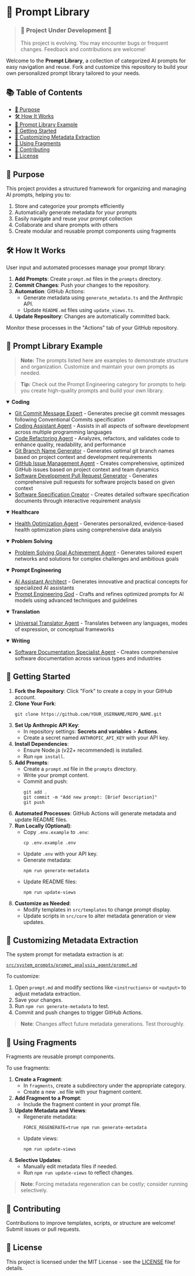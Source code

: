 # 🧠 Prompt Library

> ### 🚧 **Project Under Development** 🚧
> 
> This project is evolving. You may encounter bugs or frequent changes. Feedback and contributions are welcome!

Welcome to the **Prompt Library**, a collection of categorized AI prompts for easy navigation and reuse. Fork and customize this repository to build your own personalized prompt library tailored to your needs.

## 📚 Table of Contents

<!-- START doctoc generated TOC please keep comment here to allow auto update -->
<!-- DON'T EDIT THIS SECTION, INSTEAD RE-RUN doctoc TO UPDATE -->

- [🎯 Purpose](#-purpose)
- [🛠️ How It Works](#-how-it-works)
- [📂 Prompt Library Example](#-prompt-library-example)
- [🚀 Getting Started](#-getting-started)
- [🔧 Customizing Metadata Extraction](#-customizing-metadata-extraction)
- [🧩 Using Fragments](#-using-fragments)
- [📝 Contributing](#-contributing)
- [📄 License](#-license)

<!-- END doctoc generated TOC please keep comment here to allow auto update -->

## 🎯 Purpose

This project provides a structured framework for organizing and managing AI prompts, helping you to:

1. Store and categorize your prompts efficiently
2. Automatically generate metadata for your prompts
3. Easily navigate and reuse your prompt collection
4. Collaborate and share prompts with others
5. Create modular and reusable prompt components using fragments

## 🛠️ How It Works

User input and automated processes manage your prompt library:

1. **Add Prompts**: Create `prompt.md` files in the `prompts` directory.
2. **Commit Changes**: Push your changes to the repository.
3. **Automation**: GitHub Actions:
   - Generate metadata using `generate_metadata.ts` and the Anthropic API.
   - Update `README.md` files using `update_views.ts`.
4. **Update Repository**: Changes are automatically committed back.

Monitor these processes in the "Actions" tab of your GitHub repository.

## 📂 Prompt Library Example

> **Note:** The prompts listed here are examples to demonstrate structure and organization. Customize and maintain your own prompts as needed.

> **Tip:** Check out the Prompt Engineering category for prompts to help you create high-quality prompts and build your own library.
<details open>
<summary><strong>Coding</strong></summary>

- [Git Commit Message Expert](prompts/git_commit_message_agent/README.md) - Generates precise git commit messages following Conventional Commits specification
- [Coding Assistant Agent](prompts/coding_assistant_agent/README.md) - Assists in all aspects of software development across multiple programming languages
- [Code Refactoring Agent](prompts/code_refactoring_agent/README.md) - Analyzes, refactors, and validates code to enhance quality, readability, and performance
- [Git Branch Name Generator](prompts/git_branch_name_generator/README.md) - Generates optimal git branch names based on project context and development requirements
- [GitHub Issue Management Agent](prompts/github_issue_management_agent/README.md) - Creates comprehensive, optimized GitHub issues based on project context and team dynamics
- [Software Development Pull Request Generator](prompts/software_dev_pr_generator/README.md) - Generates comprehensive pull requests for software projects based on given context
- [Software Specification Creator](prompts/software_spec_creator_agent/README.md) - Creates detailed software specification documents through interactive requirement analysis

</details>
<details open>
<summary><strong>Healthcare</strong></summary>

- [Health Optimization Agent](prompts/health_optimization_agent/README.md) - Generates personalized, evidence-based health optimization plans using comprehensive data analysis

</details>
<details open>
<summary><strong>Problem Solving</strong></summary>

- [Problem Solving Goal Achievement Agent](prompts/problem_solving_goal_agent/README.md) - Generates tailored expert networks and solutions for complex challenges and ambitious goals

</details>
<details open>
<summary><strong>Prompt Engineering</strong></summary>

- [AI Assistant Architect](prompts/ai_assistant_architect/README.md) - Generates innovative and practical concepts for specialized AI assistants
- [Prompt Engineering God](prompts/prompt_engineering_agent/README.md) - Crafts and refines optimized prompts for AI models using advanced techniques and guidelines

</details>
<details open>
<summary><strong>Translation</strong></summary>

- [Universal Translator Agent](prompts/universal_translator_agent/README.md) - Translates between any languages, modes of expression, or conceptual frameworks

</details>
<details open>
<summary><strong>Writing</strong></summary>

- [Software Documentation Specialist Agent](prompts/software_documentation_agent/README.md) - Creates comprehensive software documentation across various types and industries

</details>

## 🚀 Getting Started

1. **Fork the Repository**: Click "Fork" to create a copy in your GitHub account.
2. **Clone Your Fork**:
   ```
   git clone https://github.com/YOUR_USERNAME/REPO_NAME.git
   ```
3. **Set Up Anthropic API Key**:
   - In repository settings: **Secrets and variables** > **Actions**.
   - Create a secret named `ANTHROPIC_API_KEY` with your API key.
4. **Install Dependencies**:
   - Ensure Node.js (v22+ recommended) is installed.
   - Run `npm install`.
5. **Add Prompts**:
   - Create a `prompt.md` file in the `prompts` directory.
   - Write your prompt content.
   - Commit and push:
     ```
     git add .
     git commit -m "Add new prompt: [Brief Description]"
     git push
     ```
6. **Automated Processes**: GitHub Actions will generate metadata and update README files.
7. **Run Locally (Optional)**:
   - Copy `.env.example` to `.env`:
     ```
     cp .env.example .env
     ```
   - Update `.env` with your API key.
   - Generate metadata:
     ```
     npm run generate-metadata
     ```
   - Update README files:
     ```
     npm run update-views
     ```
8. **Customize as Needed**:
   - Modify templates in `src/templates` to change prompt display.
   - Update scripts in `src/core` to alter metadata generation or view updates.

## 🔧 Customizing Metadata Extraction

The system prompt for metadata extraction is at:

[`src/system_prompts/prompt_analysis_agent/prompt.md`](src/system_prompts/prompt_analysis_agent/prompt.md)

To customize:

1. Open `prompt.md` and modify sections like `<instructions>` or `<output>` to adjust metadata extraction.
2. Save your changes.
3. Run `npm run generate-metadata` to test.
4. Commit and push changes to trigger GitHub Actions.

> **Note**: Changes affect future metadata generations. Test thoroughly.

## 🧩 Using Fragments

Fragments are reusable prompt components.

To use fragments:

1. **Create a Fragment**:
   - In `fragments`, create a subdirectory under the appropriate category.
   - Create a new `.md` file with your fragment content.
2. **Add Fragment to a Prompt**:
   - Include the fragment content in your prompt file.
3. **Update Metadata and Views**:
   - Regenerate metadata:
     ```
     FORCE_REGENERATE=true npm run generate-metadata
     ```
   - Update views:
     ```
     npm run update-views
     ```
4. **Selective Updates**:
   - Manually edit metadata files if needed.
   - Run `npm run update-views` to reflect changes.

> **Note**: Forcing metadata regeneration can be costly; consider running selectively.

## 📝 Contributing

Contributions to improve templates, scripts, or structure are welcome! Submit issues or pull requests.

## 📄 License

This project is licensed under the MIT License - see the [LICENSE](LICENSE.md) file for details.
